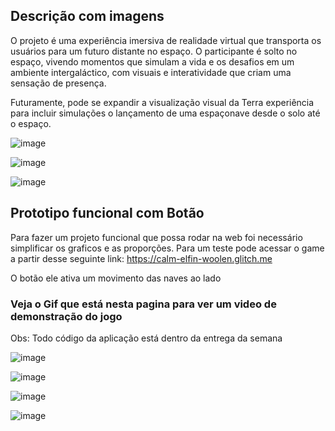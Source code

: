 ## Descrição com imagens

O projeto é uma experiência imersiva de realidade virtual que transporta os usuários para um futuro distante no espaço. O participante é solto no espaço, vivendo momentos que simulam a vida e os desafios em um ambiente intergaláctico, com visuais e interatividade que criam uma sensação de presença.

Futuramente, pode se expandir a visualização visual da Terra experiência para incluir simulações o lançamento de uma espaçonave desde o solo até o espaço. 


![image](https://github.com/user-attachments/assets/2cd63600-0998-4be1-a400-cffb45b08686)

![image](https://github.com/user-attachments/assets/f83ce7e7-abc1-4835-a3fa-e5d00f815358)

![image](https://github.com/user-attachments/assets/60282b1a-d02c-4775-afca-a2d8d0463a34)




## Prototipo funcional com Botão

Para fazer um projeto funcional que possa rodar na web foi necessário simplificar os graficos e as proporções. Para um teste pode acessar o game a partir desse seguinte link: https://calm-elfin-woolen.glitch.me

O botão ele ativa um movimento das naves ao lado

### Veja o Gif que está nesta pagina para ver um video de demonstração do jogo

Obs: Todo código da aplicação está dentro da entrega da semana

![image](https://github.com/user-attachments/assets/cc55c33a-2067-4c3a-a7cb-c2df15acca12)

![image](https://github.com/user-attachments/assets/54fad64a-7a68-497b-87c7-a723301d905f)

![image](https://github.com/user-attachments/assets/94b3e240-a410-42e2-8adc-e69896b7d2a3)

![image](https://github.com/user-attachments/assets/d41ed790-b1db-40b3-b074-718e3b38f9c4)
